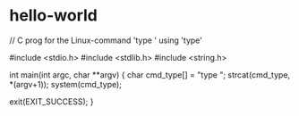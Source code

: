 # hello-world

// C prog for the Linux-command 'type <filename>' using 'type'
  
#include <stdio.h>
#include <stdlib.h>
#include <string.h>

int main(int argc, char **argv)
{
  char cmd_type[] = "type ";
  strcat(cmd_type, *(argv+1));
  system(cmd_type);
  
  exit(EXIT_SUCCESS);
}
